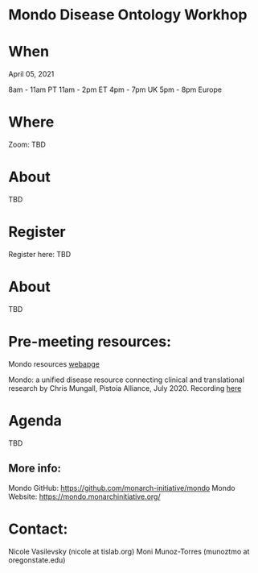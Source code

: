 ---
---
# Mondo Disease Ontology Workhop

# When

April 05, 2021

8am - 11am PT
11am - 2pm ET
4pm - 7pm UK
5pm - 8pm Europe

# Where

Zoom: TBD

# About

TBD

# Register

Register here: TBD

# About

TBD

# Pre-meeting resources:

Mondo resources [webapge](https://mondo.monarchinitiative.org/pages/resources/)

Mondo: a unified disease resource connecting clinical and translational research by Chris Mungall, Pistoia Alliance, July 2020. Recording [here](https://mondo.monarchinitiative.org/pages/resources/)

# Agenda

TBD

## More info:
Mondo GitHub: https://github.com/monarch-initiative/mondo 
Mondo Website: https://mondo.monarchinitiative.org/

# Contact: 
Nicole Vasilevsky (nicole at tislab.org)
Moni Munoz-Torres (munoztmo at oregonstate.edu) 


